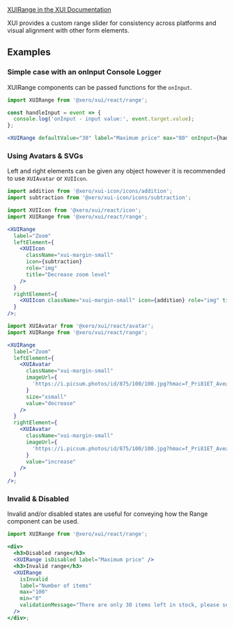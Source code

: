 <div class="xui-margin-vertical">
	<a href="../section-components-controls-range.html" isDocLink>XUIRange in the XUI Documentation</a>
</div>

XUI provides a custom range slider for consistency across platforms and visual alignment with other form elements.

## Examples

### Simple case with an onInput Console Logger

XUIRange components can be passed functions for the `onInput`.

```jsx harmony
import XUIRange from '@xero/xui/react/range';

const handleInput = event => {
  console.log('onInput - input value:', event.target.value);
};

<XUIRange defaultValue="30" label="Maximum price" max="80" onInput={handleInput} />;
```

### Using Avatars & SVGs

Left and right elements can be given any object however it is recommended to use `XUIAvatar` or `XUIIcon`.

```jsx harmony
import addition from '@xero/xui-icon/icons/addition';
import subtraction from '@xero/xui-icon/icons/subtraction';

import XUIIcon from '@xero/xui/react/icon';
import XUIRange from '@xero/xui/react/range';

<XUIRange
  label="Zoom"
  leftElement={
    <XUIIcon
      className="xui-margin-small"
      icon={subtraction}
      role="img"
      title="Decrease zoom level"
    />
  }
  rightElement={
    <XUIIcon className="xui-margin-small" icon={addition} role="img" title="Increase zoom level" />
  }
/>;
```

```jsx harmony
import XUIAvatar from '@xero/xui/react/avatar';
import XUIRange from '@xero/xui/react/range';

<XUIRange
  label="Zoom"
  leftElement={
    <XUIAvatar
      className="xui-margin-small"
      imageUrl={
        'https://i.picsum.photos/id/875/100/100.jpg?hmac=f_Pri81ET_AveaagT58xJNaG1s3j3GCI7tvgJbjeZzk'
      }
      size="xsmall"
      value="decrease"
    />
  }
  rightElement={
    <XUIAvatar
      className="xui-margin-small"
      imageUrl={
        'https://i.picsum.photos/id/875/100/100.jpg?hmac=f_Pri81ET_AveaagT58xJNaG1s3j3GCI7tvgJbjeZzk'
      }
      value="increase"
    />
  }
/>;
```

### Invalid & Disabled

Invalid and/or disabled states are useful for conveying how the Range component can be used.

```jsx harmony
import XUIRange from '@xero/xui/react/range';

<div>
  <h3>Disabled range</h3>
  <XUIRange isDisabled label="Maximum price" />
  <h3>Invalid range</h3>
  <XUIRange
    isInvalid
    label="Number of items"
    max="100"
    min="0"
    validationMessage="There are only 30 items left in stock, please select a valid amount"
  />
</div>;
```
